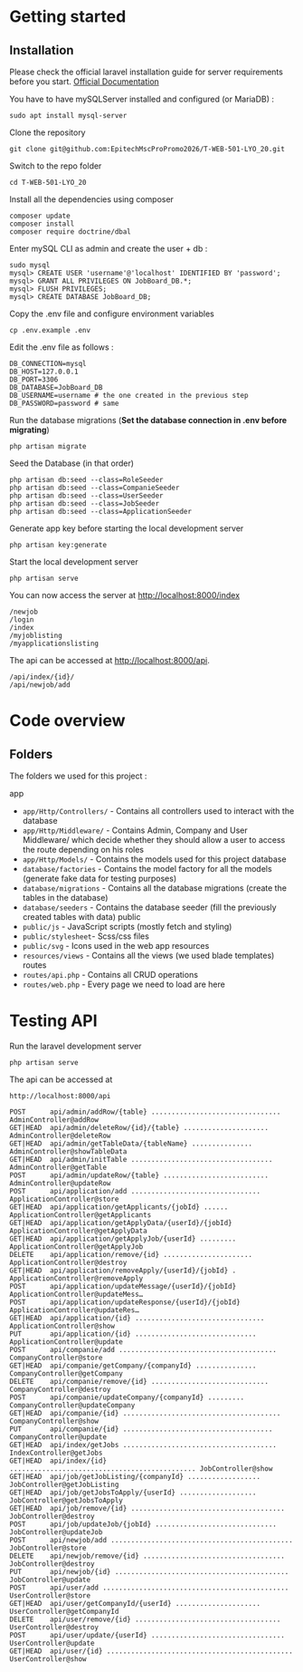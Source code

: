 # Getting started

## Installation

Please check the official laravel installation guide for server requirements before you start. [Official Documentation](https://laravel.com/docs/10.x/installation)

You have to have mySQLServer installed and configured (or MariaDB) : 

    sudo apt install mysql-server

Clone the repository

    git clone git@github.com:EpitechMscProPromo2026/T-WEB-501-LYO_20.git

Switch to the repo folder

    cd T-WEB-501-LYO_20

Install all the dependencies using composer

    composer update
    composer install
    composer require doctrine/dbal

Enter mySQL CLI as admin and create the user + db : 

    sudo mysql
    mysql> CREATE USER 'username'@'localhost' IDENTIFIED BY 'password';
    mysql> GRANT ALL PRIVILEGES ON JobBoard_DB.*;
    mysql> FLUSH PRIVILEGES;
    mysql> CREATE DATABASE JobBoard_DB;

Copy the .env file and configure environment variables

    cp .env.example .env

Edit the .env file as follows : 

    DB_CONNECTION=mysql
    DB_HOST=127.0.0.1
    DB_PORT=3306
    DB_DATABASE=JobBoard_DB
    DB_USERNAME=username # the one created in the previous step
    DB_PASSWORD=password # same

Run the database migrations (**Set the database connection in .env before migrating**)

    php artisan migrate

Seed the Database (in that order)

    php artisan db:seed --class=RoleSeeder
    php artisan db:seed --class=CompanieSeeder
    php artisan db:seed --class=UserSeeder
    php artisan db:seed --class=JobSeeder
    php artisan db:seed --class=ApplicationSeeder

Generate app key before starting the local development server

    php artisan key:generate

Start the local development server

    php artisan serve

You can now access the server at [http://localhost:8000/index](http://localhost:8000/index)

    /newjob
    /login
    /index
    /myjoblisting
    /myapplicationslisting
    
The api can be accessed at [http://localhost:8000/api](http://localhost:8000/api).

    /api/index/{id}/
    /api/newjob/add

# Code overview

## Folders

The folders we used for this project : 

app
- `app/Http/Controllers/` - Contains all controllers used to interact with the database
- `app/Http/Middleware/` - Contains Admin, Company and User Middleware/ which decide whether they should allow a user to access the route depending on his roles
- `app/Http/Models/` - Contains the models used for this project
database
- `database/factories` - Contains the model factory for all the models (generate fake data for testing purposes)
- `database/migrations` - Contains all the database migrations (create the tables in the database)
- `database/seeders` - Contains the database seeder (fill the previously created tables with data)
public
- `public/js` - JavaScript scripts (mostly fetch and styling)
- `public/stylesheet`- Scss/css files
- `public/svg` - Icons used in the web app
resources
- `resources/views` - Contains all the views (we used blade templates)
routes
- `routes/api.php` - Contains all CRUD operations
- `routes/web.php` - Every page we need to load are here

# Testing API

Run the laravel development server

    php artisan serve

The api can be accessed at

    http://localhost:8000/api

    POST      api/admin/addRow/{table} ................................ AdminController@addRow
    GET|HEAD  api/admin/deleteRow/{id}/{table} ..................... AdminController@deleteRow
    GET|HEAD  api/admin/getTableData/{tableName} ............... AdminController@showTableData
    GET|HEAD  api/admin/initTable ................................... AdminController@getTable
    POST      api/admin/updateRow/{table} .......................... AdminController@updateRow
    POST      api/application/add ................................ ApplicationController@store
    GET|HEAD  api/application/getApplicants/{jobId} ...... ApplicationController@getApplicants
    GET|HEAD  api/application/getApplyData/{userId}/{jobId} ApplicationController@getApplyData
    GET|HEAD  api/application/getApplyJob/{userId} ......... ApplicationController@getApplyJob
    DELETE    api/application/remove/{id} ...................... ApplicationController@destroy
    GET|HEAD  api/application/removeApply/{userId}/{jobId} . ApplicationController@removeApply
    POST      api/application/updateMessage/{userId}/{jobId} ApplicationController@updateMess…
    POST      api/application/updateResponse/{userId}/{jobId} ApplicationController@updateRes…
    GET|HEAD  api/application/{id} ................................ ApplicationController@show
    PUT       api/application/{id} .............................. ApplicationController@update
    POST      api/companie/add ....................................... CompanyController@store
    GET|HEAD  api/companie/getCompany/{companyId} ............... CompanyController@getCompany
    DELETE    api/companie/remove/{id} ............................. CompanyController@destroy
    POST      api/companie/updateCompany/{companyId} ......... CompanyController@updateCompany
    GET|HEAD  api/companie/{id} ....................................... CompanyController@show
    PUT       api/companie/{id} ..................................... CompanyController@update
    GET|HEAD  api/index/getJobs ...................................... IndexController@getJobs
    GET|HEAD  api/index/{id} .............................................. JobController@show
    GET|HEAD  api/job/getJobListing/{companyId} .................. JobController@getJobListing
    GET|HEAD  api/job/getJobsToApply/{userId} ................... JobController@getJobsToApply
    GET|HEAD  api/job/remove/{id} ...................................... JobController@destroy
    POST      api/job/updateJob/{jobId} .............................. JobController@updateJob
    POST      api/newjob/add ............................................. JobController@store
    DELETE    api/newjob/remove/{id} ................................... JobController@destroy
    PUT       api/newjob/{id} ........................................... JobController@update
    POST      api/user/add .............................................. UserController@store
    GET|HEAD  api/user/getCompanyId/{userId} ..................... UserController@getCompanyId
    DELETE    api/user/remove/{id} .................................... UserController@destroy
    POST      api/user/update/{userId} ................................. UserController@update
    GET|HEAD  api/user/{id} .............................................. UserController@show

